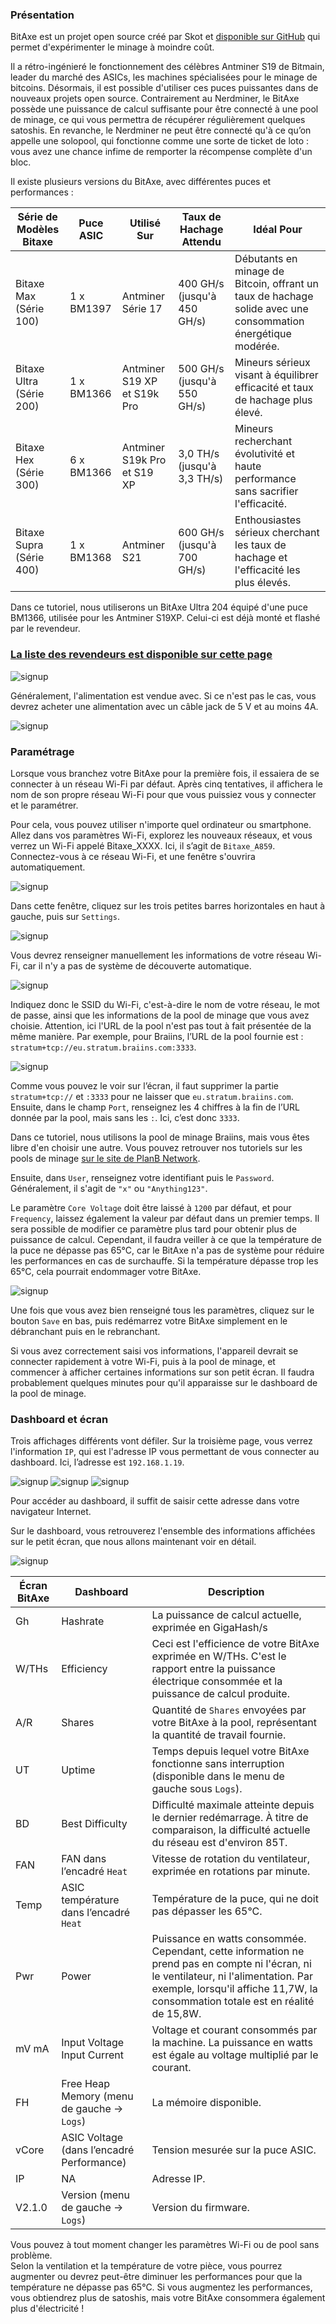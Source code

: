 ### Présentation

BitAxe est un projet open source créé par Skot et [disponible sur GitHub](https://github.com/skot/bitaxe) qui permet d'expérimenter le minage à moindre coût.

Il a rétro-ingénieré le fonctionnement des célèbres Antminer S19 de Bitmain, leader du marché des ASICs, les machines spécialisées pour le minage de bitcoins. Désormais, il est possible d'utiliser ces puces puissantes dans de nouveaux projets open source. Contrairement au Nerdminer, le BitAxe possède une puissance de calcul suffisante pour être connecté à une pool de minage, ce qui vous permettra de récupérer régulièrement quelques satoshis. En revanche, le Nerdminer ne peut être connecté qu'à ce qu’on appelle une solopool, qui fonctionne comme une sorte de ticket de loto : vous avez une chance infime de remporter la récompense complète d'un bloc.


Il existe plusieurs versions du BitAxe, avec différentes puces et performances :

| Série de Modèles Bitaxe    | Puce ASIC   | Utilisé Sur                     | Taux de Hachage Attendu            | Idéal Pour                                                                 |
|----------------------------|-------------|---------------------------------|------------------------------------|----------------------------------------------------------------------------|
| Bitaxe Max (Série 100)      | 1 x BM1397  | Antminer Série 17               | 400 GH/s (jusqu'à 450 GH/s)        | Débutants en minage de Bitcoin, offrant un taux de hachage solide avec une consommation énergétique modérée. |
| Bitaxe Ultra (Série 200)    | 1 x BM1366  | Antminer S19 XP et S19k Pro     | 500 GH/s (jusqu'à 550 GH/s)        | Mineurs sérieux visant à équilibrer efficacité et taux de hachage plus élevé.        |
| Bitaxe Hex (Série 300)      | 6 x BM1366  | Antminer S19k Pro et S19 XP     | 3,0 TH/s (jusqu'à 3,3 TH/s)        | Mineurs recherchant évolutivité et haute performance sans sacrifier l'efficacité. |
| Bitaxe Supra (Série 400)    | 1 x BM1368  | Antminer S21                    | 600 GH/s (jusqu'à 700 GH/s)        | Enthousiastes sérieux cherchant les taux de hachage et l'efficacité les plus élevés.         |

Dans ce tutoriel, nous utiliserons un BitAxe Ultra 204 équipé d'une puce BM1366, utilisée pour les Antminer S19XP. Celui-ci est déjà monté et flashé par le revendeur.

### [La liste des revendeurs est disponible sur cette page](https://bitaxe.org/legit.html)
![signup](assets/2.webp)

Généralement, l'alimentation est vendue avec. Si ce n'est pas le cas, vous devrez acheter une alimentation avec un câble jack de 5 V et au moins 4A.

![signup](assets/1.webp)

### Paramétrage

Lorsque vous branchez votre BitAxe pour la première fois, il essaiera de se connecter à un réseau Wi-Fi par défaut. Après cinq tentatives, il affichera le nom de son propre réseau Wi-Fi pour que vous puissiez vous y connecter et le paramétrer.

Pour cela, vous pouvez utiliser n'importe quel ordinateur ou smartphone. Allez dans vos paramètres Wi-Fi, explorez les nouveaux réseaux, et vous verrez un Wi-Fi appelé Bitaxe_XXXX. Ici, il s’agit de `Bitaxe_A859`. Connectez-vous à ce réseau Wi-Fi, et une fenêtre s'ouvrira automatiquement.

![signup](assets/3.webp)

Dans cette fenêtre, cliquez sur les trois petites barres horizontales en haut à gauche, puis sur `Settings`.

![signup](assets/4.webp)

Vous devrez renseigner manuellement les informations de votre réseau Wi-Fi, car il n'y a pas de système de découverte automatique.

![signup](assets/5.webp)

Indiquez donc le SSID du Wi-Fi, c'est-à-dire le nom de votre réseau, le mot de passe, ainsi que les informations de la pool de minage que vous avez choisie. Attention, ici l'URL de la pool n'est pas tout à fait présentée de la même manière. Par exemple, pour Braiins, l’URL de la pool fournie est : `stratum+tcp://eu.stratum.braiins.com:3333`.

![signup](assets/6.webp)

Comme vous pouvez le voir sur l’écran, il faut supprimer la partie `stratum+tcp://` et `:3333` pour ne laisser que `eu.stratum.braiins.com`. Ensuite, dans le champ `Port`, renseignez les 4 chiffres à la fin de l’URL donnée par la pool, mais sans les `:`. Ici, c’est donc `3333`.

Dans ce tutoriel, nous utilisons la pool de minage Braiins, mais vous êtes libre d'en choisir une autre. Vous pouvez retrouver nos tutoriels sur les pools de minage [sur le site de PlanB Network](https://planb.network/en/tutorials/mining).

Ensuite, dans `User`, renseignez votre identifiant puis le `Password`. Généralement, il s'agit de `"x"` ou `"Anything123"`.

Le paramètre `Core Voltage` doit être laissé à `1200` par défaut, et pour `Frequency`, laissez également la valeur par défaut dans un premier temps. Il sera possible de modifier ce paramètre plus tard pour obtenir plus de puissance de calcul. Cependant, il faudra veiller à ce que la température de la puce ne dépasse pas 65°C, car le BitAxe n'a pas de système pour réduire les performances en cas de surchauffe. Si la température dépasse trop les 65°C, cela pourrait endommager votre BitAxe.

![signup](assets/7.webp)

Une fois que vous avez bien renseigné tous les paramètres, cliquez sur le bouton `Save` en bas, puis redémarrez votre BitAxe simplement en le débranchant puis en le rebranchant.

Si vous avez correctement saisi vos informations, l'appareil devrait se connecter rapidement à votre Wi-Fi, puis à la pool de minage, et commencer à afficher certaines informations sur son petit écran. Il faudra probablement quelques minutes pour qu'il apparaisse sur le dashboard de la pool de minage.

### Dashboard et écran

Trois affichages différents vont défiler. Sur la troisième page, vous verrez l'information `IP`, qui est l'adresse IP vous permettant de vous connecter au dashboard. Ici, l’adresse est `192.168.1.19`.

![signup](assets/8.webp)
![signup](assets/9.webp)
![signup](assets/10.webp)

Pour accéder au dashboard, il suffit de saisir cette adresse dans votre navigateur Internet.

Sur le dashboard, vous retrouverez l'ensemble des informations affichées sur le petit écran, que nous allons maintenant voir en détail.

![signup](assets/9.webp)

| Écran BitAxe   | Dashboard                               | Description                                                                                                                                                                  |
|----------------|-----------------------------------------|------------------------------------------------------------------------------------------------------------------------------------------------------------------------------|
| Gh             | Hashrate                                | La puissance de calcul actuelle, exprimée en GigaHash/s                                                                                                                      |
| W/THs          | Efficiency                              | Ceci est l'efficience de votre BitAxe exprimée en W/THs. C'est le rapport entre la puissance électrique consommée et la puissance de calcul produite. |
| A/R            | Shares                                  | Quantité de `Shares` envoyées par votre BitAxe à la pool, représentant la quantité de travail fournie.                                                           |
| UT             | Uptime                                  | Temps depuis lequel votre BitAxe fonctionne sans interruption (disponible dans le menu de gauche sous `Logs`).                                                 |
| BD             | Best Difficulty                         | Difficulté maximale atteinte depuis le dernier redémarrage. À titre de comparaison, la difficulté actuelle du réseau est d'environ 85T.           |
| FAN            | FAN dans l’encadré `Heat`               | Vitesse de rotation du ventilateur, exprimée en rotations par minute.                                                                                                         |
| Temp           | ASIC température dans l’encadré `Heat`  | Température de la puce, qui ne doit pas dépasser les 65°C.                                                                                                                   |
| Pwr            | Power                                   | Puissance en watts consommée. Cependant, cette information ne prend pas en compte ni l'écran, ni le ventilateur, ni l'alimentation. Par exemple, lorsqu'il affiche 11,7W, la consommation totale est en réalité de 15,8W. |
| mV mA          | Input Voltage Input Current             | Voltage et courant consommés par la machine. La puissance en watts est égale au voltage multiplié par le courant.                                                                                                        |
| FH             | Free Heap Memory (menu de gauche -> `Logs`) | La mémoire disponible.                                                                                              |
| vCore          | ASIC Voltage (dans l’encadré Performance) | Tension mesurée sur la puce ASIC.                                                                                   |
| IP             | NA                                      | Adresse IP.                                                                                                         |
| V2.1.0         | Version (menu de gauche -> `Logs`)      | Version du firmware.                                                                                                |

Vous pouvez à tout moment changer les paramètres Wi-Fi ou de pool sans problème.  
Selon la ventilation et la température de votre pièce, vous pourrez augmenter ou devrez peut-être diminuer les performances pour que la température ne dépasse pas 65°C. Si vous augmentez les performances, vous obtiendrez plus de satoshis, mais votre BitAxe consommera également plus d'électricité !
